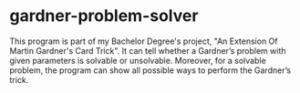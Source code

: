 # gardner-problem-solver
This program is part of my Bachelor Degree's project, "An Extension Of Martin Gardner's Card Trick". It can tell whether a Gardner’s problem with given parameters is solvable or unsolvable. Moreover, for a solvable problem, the program can show all possible ways to perform the Gardner’s trick.
